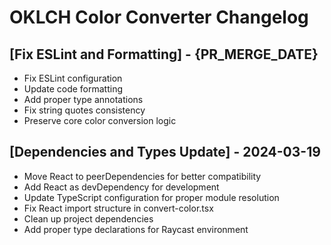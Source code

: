 # OKLCH Color Converter Changelog

## [Fix ESLint and Formatting] - {PR_MERGE_DATE}

- Fix ESLint configuration
- Update code formatting
- Add proper type annotations
- Fix string quotes consistency
- Preserve core color conversion logic 

## [Dependencies and Types Update] - 2024-03-19

- Move React to peerDependencies for better compatibility
- Add React as devDependency for development
- Update TypeScript configuration for proper module resolution
- Fix React import structure in convert-color.tsx
- Clean up project dependencies
- Add proper type declarations for Raycast environment 
